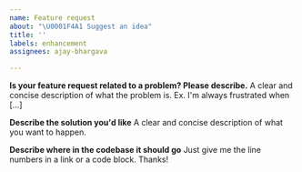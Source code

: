 ```yaml
---
name: Feature request
about: "\U0001F4A1 Suggest an idea"
title: ''
labels: enhancement
assignees: ajay-bhargava

---
```


**Is your feature request related to a problem? Please describe.**
A clear and concise description of what the problem is. Ex. I'm always frustrated when [...]

**Describe the solution you'd like**
A clear and concise description of what you want to happen.

**Describe where in the codebase it should go**
Just give me the line numbers in a link or a code block. Thanks! 